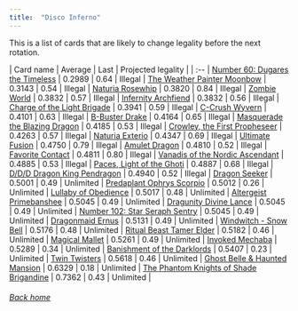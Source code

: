 ```yaml
---
title:  "Disco Inferno"
---
```


This is a list of cards that are likely to change legality before the next rotation.

| Card name | Average | Last | Projected legality |
| :-- |
[Number 60: Dugares the Timeless](https://db.ygoprodeck.com/card/?search=Number%2060:%20Dugares%20the%20Timeless) | 0.2989 | 0.64 | Illegal |
[The Weather Painter Moonbow](https://db.ygoprodeck.com/card/?search=The%20Weather%20Painter%20Moonbow) | 0.3143 | 0.54 | Illegal |
[Naturia Rosewhip](https://db.ygoprodeck.com/card/?search=Naturia%20Rosewhip) | 0.3820 | 0.84 | Illegal |
[Zombie World](https://db.ygoprodeck.com/card/?search=Zombie%20World) | 0.3832 | 0.57 | Illegal |
[Infernity Archfiend](https://db.ygoprodeck.com/card/?search=Infernity%20Archfiend) | 0.3832 | 0.56 | Illegal |
[Charge of the Light Brigade](https://db.ygoprodeck.com/card/?search=Charge%20of%20the%20Light%20Brigade) | 0.3941 | 0.59 | Illegal |
[C-Crush Wyvern](https://db.ygoprodeck.com/card/?search=C-Crush%20Wyvern) | 0.4101 | 0.63 | Illegal |
[B-Buster Drake](https://db.ygoprodeck.com/card/?search=B-Buster%20Drake) | 0.4164 | 0.65 | Illegal |
[Masquerade the Blazing Dragon](https://db.ygoprodeck.com/card/?search=Masquerade%20the%20Blazing%20Dragon) | 0.4185 | 0.53 | Illegal |
[Crowley, the First Propheseer](https://db.ygoprodeck.com/card/?search=Crowley,%20the%20First%20Propheseer) | 0.4263 | 0.57 | Illegal |
[Naturia Exterio](https://db.ygoprodeck.com/card/?search=Naturia%20Exterio) | 0.4347 | 0.69 | Illegal |
[Ultimate Fusion](https://db.ygoprodeck.com/card/?search=Ultimate%20Fusion) | 0.4750 | 0.79 | Illegal |
[Amulet Dragon](https://db.ygoprodeck.com/card/?search=Amulet%20Dragon) | 0.4810 | 0.52 | Illegal |
[Favorite Contact](https://db.ygoprodeck.com/card/?search=Favorite%20Contact) | 0.4811 | 0.80 | Illegal |
[Vanadis of the Nordic Ascendant](https://db.ygoprodeck.com/card/?search=Vanadis%20of%20the%20Nordic%20Ascendant) | 0.4885 | 0.53 | Illegal |
[Paces, Light of the Ghoti](https://db.ygoprodeck.com/card/?search=Paces,%20Light%20of%20the%20Ghoti) | 0.4887 | 0.68 | Illegal |
[D/D/D Dragon King Pendragon](https://db.ygoprodeck.com/card/?search=D/D/D%20Dragon%20King%20Pendragon) | 0.4940 | 0.52 | Illegal |
[Dragon Seeker](https://db.ygoprodeck.com/card/?search=Dragon%20Seeker) | 0.5001 | 0.49 | Unlimited |
[Predaplant Ophrys Scorpio](https://db.ygoprodeck.com/card/?search=Predaplant%20Ophrys%20Scorpio) | 0.5012 | 0.26 | Unlimited |
[Lullaby of Obedience](https://db.ygoprodeck.com/card/?search=Lullaby%20of%20Obedience) | 0.5017 | 0.48 | Unlimited |
[Altergeist Primebanshee](https://db.ygoprodeck.com/card/?search=Altergeist%20Primebanshee) | 0.5045 | 0.49 | Unlimited |
[Dragunity Divine Lance](https://db.ygoprodeck.com/card/?search=Dragunity%20Divine%20Lance) | 0.5045 | 0.49 | Unlimited |
[Number 102: Star Seraph Sentry](https://db.ygoprodeck.com/card/?search=Number%20102:%20Star%20Seraph%20Sentry) | 0.5045 | 0.49 | Unlimited |
[Dragonmaid Ernus](https://db.ygoprodeck.com/card/?search=Dragonmaid%20Ernus) | 0.5131 | 0.49 | Unlimited |
[Windwitch - Snow Bell](https://db.ygoprodeck.com/card/?search=Windwitch%20-%20Snow%20Bell) | 0.5176 | 0.48 | Unlimited |
[Ritual Beast Tamer Elder](https://db.ygoprodeck.com/card/?search=Ritual%20Beast%20Tamer%20Elder) | 0.5182 | 0.46 | Unlimited |
[Magical Mallet](https://db.ygoprodeck.com/card/?search=Magical%20Mallet) | 0.5261 | 0.49 | Unlimited |
[Invoked Mechaba](https://db.ygoprodeck.com/card/?search=Invoked%20Mechaba) | 0.5289 | 0.34 | Unlimited |
[Banishment of the Darklords](https://db.ygoprodeck.com/card/?search=Banishment%20of%20the%20Darklords) | 0.5407 | 0.23 | Unlimited |
[Twin Twisters](https://db.ygoprodeck.com/card/?search=Twin%20Twisters) | 0.5618 | 0.46 | Unlimited |
[Ghost Belle & Haunted Mansion](https://db.ygoprodeck.com/card/?search=Ghost%20Belle%20%26%20Haunted%20Mansion) | 0.6329 | 0.18 | Unlimited |
[The Phantom Knights of Shade Brigandine](https://db.ygoprodeck.com/card/?search=The%20Phantom%20Knights%20of%20Shade%20Brigandine) | 0.7362 | 0.43 | Unlimited |

###### [Back home](index)